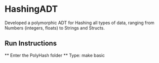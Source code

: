 # HashingADT
Developed a polymorphic ADT for Hashing all types of data, ranging from Numbers (integers, floats) to Strings and Structs. 

## Run Instructions
** Enter the PolyHash folder
** Type: make basic 
